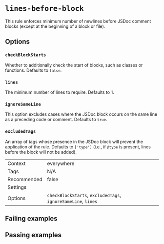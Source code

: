 # `lines-before-block`

This rule enforces minimum number of newlines before JSDoc comment blocks
(except at the beginning of a block or file).

## Options

### `checkBlockStarts`

Whether to additionally check the start of blocks, such as classes or functions.
Defaults to `false`.

### `lines`

The minimum number of lines to require. Defaults to 1.

### `ignoreSameLine`

This option excludes cases where the JSDoc block occurs on the same line as a
preceding code or comment. Defaults to `true`.

### `excludedTags`

An array of tags whose presence in the JSDoc block will prevent the
application of the rule. Defaults to `['type']` (i.e., if `@type` is present,
lines before the block will not be added).

|||
|---|---|
|Context|everywhere|
|Tags|N/A|
|Recommended|false|
|Settings||
|Options|`checkBlockStarts`, `excludedTags`, `ignoreSameLine`, `lines`|

## Failing examples

<!-- assertions-failing linesBeforeBlock -->

## Passing examples

<!-- assertions-passing linesBeforeBlock -->
